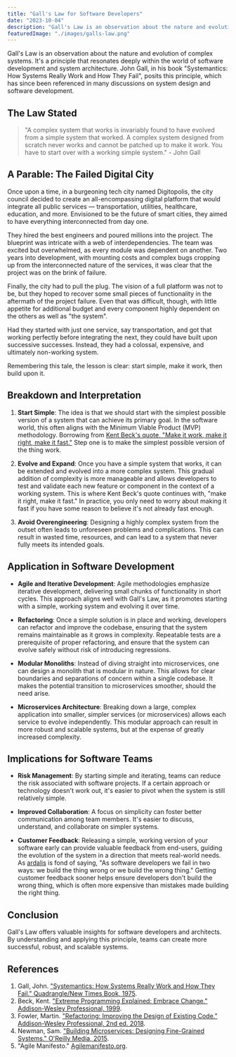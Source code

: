 ```yaml
---
title: "Gall's Law for Software Developers"
date: "2023-10-04"
description: "Gall's Law is an observation about the nature and evolution of complex systems. It's a principle that resonates deeply within the world of software development and system architecture." 
featuredImage: "./images/galls-law.png"
---
```


Gall's Law is an observation about the nature and evolution of complex systems. It's a principle that resonates deeply within the world of software development and system architecture. John Gall, in his book "Systemantics: How Systems Really Work and How They Fail", posits this principle, which has since been referenced in many discussions on system design and software development.

## The Law Stated

> "A complex system that works is invariably found to have evolved from a simple system that worked. A complex system designed from scratch never works and cannot be patched up to make it work. You have to start over with a working simple system." - John Gall

## A Parable: The Failed Digital City

Once upon a time, in a burgeoning tech city named Digitopolis, the city council decided to create an all-encompassing digital platform that would integrate all public services — transportation, utilities, healthcare, education, and more. Envisioned to be the future of smart cities, they aimed to have everything interconnected from day one.

They hired the best engineers and poured millions into the project. The blueprint was intricate with a web of interdependencies. The team was excited but overwhelmed, as every module was dependent on another. Two years into development, with mounting costs and complex bugs cropping up from the interconnected nature of the services, it was clear that the project was on the brink of failure.

Finally, the city had to pull the plug. The vision of a full platform was not to be, but they hoped to recover some small pieces of functionality in the aftermath of the project failure. Even that was difficult, though, with little appetite for additional budget and every component highly dependent on the others as well as "the system".

Had they started with just one service, say transportation, and got that working perfectly before integrating the next, they could have built upon successive successes. Instead, they had a colossal, expensive, and ultimately non-working system.

Remembering this tale, the lesson is clear: start simple, make it work, then build upon it.

## Breakdown and Interpretation

1. **Start Simple**: The idea is that we should start with the simplest possible version of a system that can achieve its primary goal. In the software world, this often aligns with the Minimum Viable Product (MVP) methodology. Borrowing from [Kent Beck's quote, "Make it work, make it right, make it fast."](https://wiki.c2.com/?MakeItWorkMakeItRightMakeItFast) Step one is to make the simplest possible version of the thing work.

2. **Evolve and Expand**: Once you have a simple system that works, it can be extended and evolved into a more complex system. This gradual addition of complexity is more manageable and allows developers to test and validate each new feature or component in the context of a working system. This is where Kent Beck's quote continues with, "make it right, make it fast." In practice, you only need to worry about making it fast if you have some reason to believe it's not already fast enough.

3. **Avoid Overengineering**: Designing a highly complex system from the outset often leads to unforeseen problems and complications. This can result in wasted time, resources, and can lead to a system that never fully meets its intended goals.

## Application in Software Development

- **Agile and Iterative Development**: Agile methodologies emphasize iterative development, delivering small chunks of functionality in short cycles. This approach aligns well with Gall's Law, as it promotes starting with a simple, working system and evolving it over time.

- **Refactoring**: Once a simple solution is in place and working, developers can refactor and improve the codebase, ensuring that the system remains maintainable as it grows in complexity. Repeatable tests are a prerequisite of proper refactoring, and ensure that the system can evolve safely without risk of introducing regressions.

- **Modular Monoliths**: Instead of diving straight into microservices, one can design a monolith that is modular in nature. This allows for clear boundaries and separations of concern within a single codebase. It makes the potential transition to microservices smoother, should the need arise.

- **Microservices Architecture**: Breaking down a large, complex application into smaller, simpler services (or microservices) allows each service to evolve independently. This modular approach can result in more robust and scalable systems, but at the expense of greatly increased complexity.

## Implications for Software Teams

- **Risk Management**: By starting simple and iterating, teams can reduce the risk associated with software projects. If a certain approach or technology doesn't work out, it's easier to pivot when the system is still relatively simple.

- **Improved Collaboration**: A focus on simplicity can foster better communication among team members. It's easier to discuss, understand, and collaborate on simpler systems.

- **Customer Feedback**: Releasing a simple, working version of your software early can provide valuable feedback from end-users, guiding the evolution of the system in a direction that meets real-world needs. As [ardalis](https://ardalis.com) is fond of saying, "As software developers we fail in two ways: we build the thing wrong or we build the wrong thing." Getting customer feedback sooner helps ensure developers don't build the wrong thing, which is often more expensive than mistakes made building the right thing.

## Conclusion

Gall's Law offers valuable insights for software developers and architects. By understanding and applying this principle, teams can create more successful, robust, and scalable systems.

## References

1. Gall, John. ["Systemantics: How Systems Really Work and How They Fail." Quadrangle/New Times Book, 1975](https://amzn.to/3QdAPKV).
2. Beck, Kent. ["Extreme Programming Explained: Embrace Change." Addison-Wesley Professional, 1999](https://amzn.to/46BxlHb).
3. Fowler, Martin. ["Refactoring: Improving the Design of Existing Code." Addison-Wesley Professional, 2nd ed. 2018](https://amzn.to/3rwkE1J).
4. Newman, Sam. ["Building Microservices: Designing Fine-Grained Systems." O'Reilly Media, 2015](https://amzn.to/46gRHG2).
5. "Agile Manifesto." [Agilemanifesto.org](http://agilemanifesto.org/).

